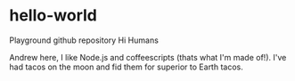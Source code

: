 # hello-world
Playground github repository
Hi Humans

Andrew here, I like Node.js and coffeescripts (thats what I'm made of!).
I've had tacos on the moon and fid them for superior to Earth tacos.
